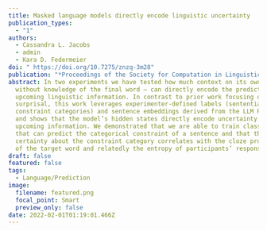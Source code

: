 ```yaml
---
title: Masked language models directly encode linguistic uncertainty
publication_types:
  - "1"
authors:
  - Cassandra L. Jacobs
  - admin
  - Kara D. Federmeier
doi: " https://doi.org/10.7275/znzq-3m28"
publication: "*Proceedings of the Society for Computation in Linguistics, 5(1), 225-228*"
abstract: In two experiments we have tested how much context on its own –
  without knowledge of the final word – can directly encode the predictability of
  upcoming linguistic information. In contrast to prior work focusing on
  surprisal, this work leverages experimenter-defined labels (sentential
  constraint categories) and sentence embeddings derived from the LLM RoBERTa
  and shows that the model’s hidden states directly encode uncertainty about
  upcoming information. We demonstrated that we are able to train classifiers
  that can predict the categorical constraint of a sentence and that the model’s
  certainty about the constraint category correlates with the cloze probability
  of the target word and relatedly the entropy of participants’ responses.
draft: false
featured: false
tags:
  - Language/Prediction
image:
  filename: featured.png
  focal_point: Smart
  preview_only: false
date: 2022-02-01T01:19:01.466Z
---
```

